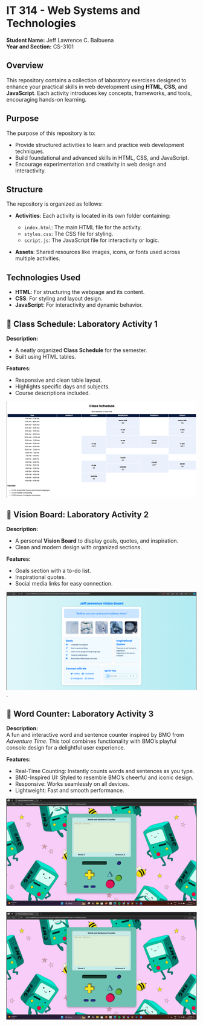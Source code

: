 # IT 314 - Web Systems and Technologies

**Student Name:** Jeff Lawrence C. Balbuena                                                    
**Year and Section:** CS-3101

## Overview  
This repository contains a collection of laboratory exercises designed to enhance your practical skills in web development using **HTML**, **CSS**, and **JavaScript**. Each activity introduces key concepts, frameworks, and tools, encouraging hands-on learning.  

## Purpose  
The purpose of this repository is to:  
* Provide structured activities to learn and practice web development techniques.  
* Build foundational and advanced skills in HTML, CSS, and JavaScript.  
* Encourage experimentation and creativity in web design and interactivity.  

## Structure  
The repository is organized as follows:  
* **Activities**: Each activity is located in its own folder containing:  
  * `index.html`: The main HTML file for the activity.  
  * `styles.css`: The CSS file for styling.  
  * `script.js`: The JavaScript file for interactivity or logic.  

* **Assets**: Shared resources like images, icons, or fonts used across multiple activities. 

## Technologies Used  
* **HTML**: For structuring the webpage and its content.  
* **CSS**: For styling and layout design.  
* **JavaScript**: For interactivity and dynamic behavior.

## 📅 Class Schedule: Laboratory Activity 1 

**Description:**
- A neatly organized **Class Schedule** for the semester.
- Built using HTML tables.

**Features:**
- Responsive and clean table layout.
- Highlights specific days and subjects.
- Course descriptions included.

![screenshot](Laboratory%20Activities/Laboratory%20Acitivity%201%20-%2006-09-2024/html-tables-output.png)


## 🎯 Vision Board: Laboratory Activity 2

**Description:**
- A personal **Vision Board** to display goals, quotes, and inspiration.
- Clean and modern design with organized sections.

**Features:**
- Goals section with a to-do list.
- Inspirational quotes.
- Social media links for easy connection.

![screenshot](Laboratory%20Activities/Laboratory%20Activity%202%20-%2010-04-2024/visionboard-output.png).


## 🔢 Word Counter: Laboratory Activity 3

**Description:**  
A fun and interactive word and sentence counter inspired by BMO from *Adventure Time*. This tool combines functionality with BMO’s playful console design for a delightful user experience.

**Features:**  
- Real-Time Counting: Instantly counts words and sentences as you type.  
- BMO-Inspired UI: Styled to resemble BMO’s cheerful and iconic design.  
- Responsive: Works seamlessly on all devices.  
- Lightweight: Fast and smooth performance.

![screenshot](Laboratory%20Activities/Laboratory%20Activity%203%20-%2011-19-2024/word-sentence-ctr-output.png)


![screenshot](Laboratory%20Activities/Laboratory%20Activity%203%20-%2011-19-2024/word-sentence-ctr-output.png)



